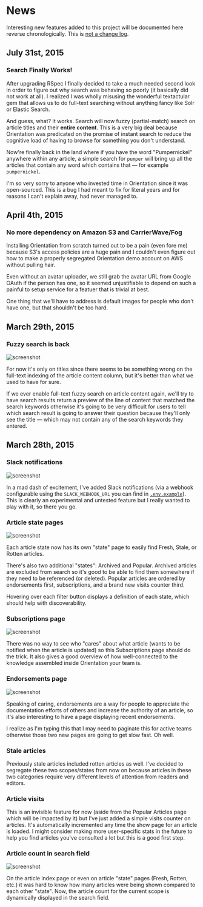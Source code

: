 # News
Interesting new features added to this project will be documented here reverse chronologically.
This is [not a change log](CHANGELOG.md).

## July 31st, 2015
### Search Finally Works!
After upgrading RSpec I finally decided to take a much needed second look in order to figure out why search was behaving so poorly (it basically did not work at all). I realized I was wholly misusing the wonderful textactular 
gem that allows us to do full-text searching without anything fancy like Solr or Elastic Search.

And guess, what? It works. Search will now fuzzy (partial-match) search on article titles and their **entire content**. This is a very big deal because Orientation was predicated on the promise of instant search to reduce 
the cognitive load of having to browse for something you don't understand.

Now're finally back in the land where if you have the word "Pumpernickel" anywhere within any article, a simple 
search for `pumper` will bring up all the articles that contain any word which contains that — for example `pumpernickel`. 

I'm so very sorry to anyone who invested time in Orientation since it was open-sourced. This is a bug I had meant 
to fix for literal years and for reasons I can't explain away, had never managed to.

## April 4th, 2015
### No more dependency on Amazon S3 and CarrierWave/Fog
Installing Orientation from scratch turned out to be a pain (even fore me) because S3's access policies are a huge pain and I couldn't even figure out how to make a properly segregated Orientation demo account on AWS without pulling hair.

Even without an avatar uploader, we still grab the avatar URL from Google OAuth if the person has one, so it seemed unjustifiable to depend on such a painful to setup service for a featuer that is trivial at best.

One thing that we'll have to address is default images for people who don't have one, but that shouldn't be too hard.

## March 29th, 2015
### Fuzzy search is back

![screenshot](https://s3.amazonaws.com/f.cl.ly/items/0Q2C021J1E3C1P3r2k2U/Screen%20Shot%202015-03-29%20at%202.40.59%20PM.png)

For now it's only on titles since there seems to be something wrong on the full-text indexing of the article content column, but it's better than what we used to have for sure.

If we ever enable full-text fuzzy search on article content again, we'll try to have search results return a preview of the line of content that matched the search keywords otherwise it's going to be very difficult for users to tell which search result is going to answer their question because they'll only see the title — which may not contain any of the search keywords they entered.

## March 28th, 2015
### Slack notifications

![screenshot](https://s3.amazonaws.com/f.cl.ly/items/0d100X1I310m1z1i0S0h/Screen%20Shot%202015-03-28%20at%202.46.08%20PM.png)

In a mad dash of excitement, I've added Slack notifications (via a webhook configurable using the `SLACK_WEBHOOK_URL` you can find in [`.env.example`](.env.example)). This is clearly an experimental and untested feature but I really wanted to play with it, so there you go.

### Article state pages
![screenshot](https://cloud.githubusercontent.com/assets/65950/6880178/c12d0ad6-d524-11e4-8c5b-91a2d1121e0f.png)

Each article state now has its own "state" page to easily find Fresh, Stale, or Rotten articles.

There's also two additional "states": Archived and Popular. Archived articles are excluded from search so it's good to be able to find them somewhere if they need to be referenced (or deleted). Popular articles are ordered by endorsements first, subscriptions, and a brand new visits counter third.

Hovering over each filter button displays a definition of each state, which should help with discoverability.

### Subscriptions page
![screenshot](https://s3.amazonaws.com/f.cl.ly/items/1M3I250g3m0N3U382G3D/Screen%20Shot%202015-03-28%20at%208.38.04%20AM.png)

There was no way to see who "cares" about what article (wants to be notified when the article is updated) so this Subscriptions page should do the trick. It also gives a good overview of how well-connected to the knowledge assembled inside Orientation your team is.

### Endorsements page
![screenshot](https://s3.amazonaws.com/f.cl.ly/items/1c0B0L2t110019110y1X/Screen%20Shot%202015-03-28%20at%208.39.34%20AM.png)

Speaking of caring, endorsements are a way for people to appreciate the documentation efforts of others and increase the authority of an article, so it's also interesting to have a page displaying recent endorsements.

I realize as I'm typing this that I may need to paginate this for active teams otherwise those two new pages are going to get slow fast. Oh well.

### Stale articles
Previously stale articles included rotten articles as well. I've decided to segregate these two scopes/states from now on because articles in these two categories require very different levels of attention from readers and editors.

### Article visits
This is an invisible feature for now (aside from the Popular Articles page which will be impacted by it) but I've just added a simple visits counter on articles. It's automatically incremented any time the show page for an article is loaded. I might consider making more user-specific stats in the future to help you find articles you've consulted a lot but this is a good first step.

### Article count in search field
![screenshot](https://s3.amazonaws.com/f.cl.ly/items/1V1R3b2z2A330f430k3c/Screen%20Shot%202015-03-28%20at%203.17.30%20PM.png)

On the article index page or even on article "state" pages (Fresh, Rotten, etc.) it was hard to know how many articles were being shown compared to each other "state". Now, the article count for the current scope is dynamically displayed in the search field.
